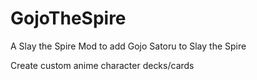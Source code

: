 # GojoTheSpire
A Slay the Spire Mod to add Gojo Satoru to Slay the Spire

Create custom anime character decks/cards
